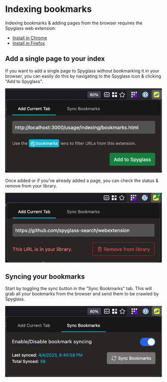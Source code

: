 # Indexing bookmarks

Indexing bookmarks & adding pages from the browser requires the Spyglass web extension:

- [Install in Chrome](https://chrome.google.com/webstore/detail/spyglass-search/afhfiojklacoieoanfabefpfngphkmml)
- [Install in Firefox](https://addons.mozilla.org/en-US/firefox/addon/spyglass/)

## Add a single page to your index

If you want to add a single page to Spyglass without bookmarking it in your browser,
you can easily do this by navigating to the Spyglass icon & clicking "Add to Spyglass".

<p align="center">
    <img width="512" src="./../../assets/bookmarks/add-a-page.png" alt="Adding a single page">
</p>

Once added or if you've already added a page, you can check the status & remove from your
library.

<p align="center">
    <img width="512" src="./../../assets/bookmarks/already-added.png" alt="Page already added">
</p>


## Syncing your bookmarks

Start by toggling the sync button in the "Sync Bookmarks" tab. This will grab all
your bookmarks from the browser and send them to be crawled by Spyglass.

<p align="center">
    <img width="512" src="./../../assets/bookmarks/sync-bookmarks.png" alt="Syncing all your bookmarks">
</p>
